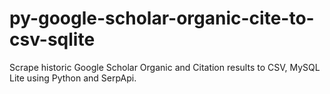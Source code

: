 # py-google-scholar-organic-cite-to-csv-sqlite
Scrape historic Google Scholar Organic and Citation results to CSV, MySQL Lite using Python and SerpApi.
